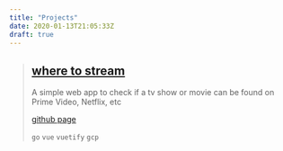 ```yaml
---
title: "Projects"
date: 2020-01-13T21:05:33Z
draft: true
---
```


> ## [where to stream](https://wheretostream.abdulmuhsin.dev) 
> A simple web app to check if a tv show or movie can be found on Prime Video, Netflix, etc
>
> [github page](https://github.com/abdulmuhsinGH/where_to_stream)
> 
> `go` `vue` `vuetify` `gcp`